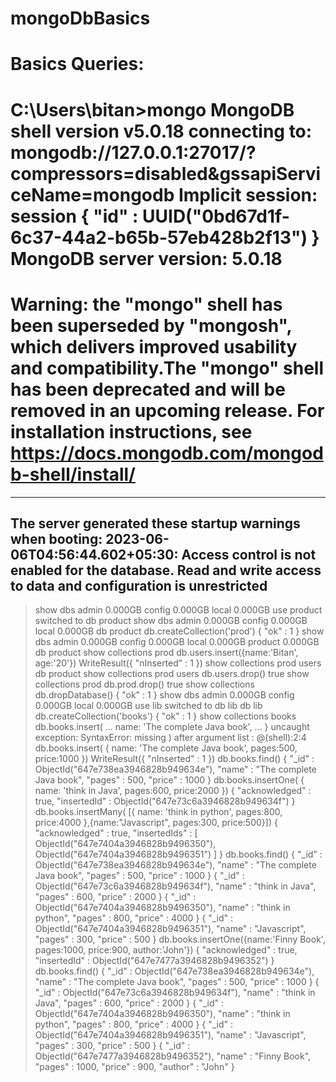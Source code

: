 # mongoDbBasics
# Basics Queries:

C:\Users\bitan>mongo
MongoDB shell version v5.0.18
connecting to: mongodb://127.0.0.1:27017/?compressors=disabled&gssapiServiceName=mongodb
Implicit session: session { "id" : UUID("0bd67d1f-6c37-44a2-b65b-57eb428b2f13") }
MongoDB server version: 5.0.18
================
Warning: the "mongo" shell has been superseded by "mongosh",
which delivers improved usability and compatibility.The "mongo" shell has been deprecated and will be removed in
an upcoming release.
For installation instructions, see
https://docs.mongodb.com/mongodb-shell/install/
================
---
The server generated these startup warnings when booting:
        2023-06-06T04:56:44.602+05:30: Access control is not enabled for the database. Read and write access to data and configuration is unrestricted
---
> show dbs
admin   0.000GB
config  0.000GB
local   0.000GB
> use product
switched to db product
> show dbs
admin   0.000GB
config  0.000GB
local   0.000GB
> db
product
> db.createCollection('prod')
{ "ok" : 1 }
> show dbs
admin    0.000GB
config   0.000GB
local    0.000GB
product  0.000GB
> db
product
> show collections
prod
> db.users.insert({name:'Bitan', age:'20'})
WriteResult({ "nInserted" : 1 })
> show collections
prod
users
> db
product
> show collections
prod
users
> db.users.drop()
true
> show collections
prod
> db.prod.drop()
true
> show collections
> db.dropDatabase()
{ "ok" : 1 }
> show dbs
admin   0.000GB
config  0.000GB
local   0.000GB
> use lib
switched to db lib
> db
lib
> db.createCollection('books')
{ "ok" : 1 }
> show collections
books
> db.books.insert(
... name: 'The complete Java book',
... }
uncaught exception: SyntaxError: missing ) after argument list :
@(shell):2:4
> db.books.insert( { name: 'The complete Java book', pages:500, price:1000 })
WriteResult({ "nInserted" : 1 })
> db.books.find()
{ "_id" : ObjectId("647e738ea3946828b949634e"), "name" : "The complete Java book", "pages" : 500, "price" : 1000 }
> db.books.insertOne( { name: 'think in Java', pages:600, price:2000 })
{
        "acknowledged" : true,
        "insertedId" : ObjectId("647e73c6a3946828b949634f")
}
> db.books.insertMany( [{ name: 'think in python', pages:800, price:4000 },{name:"Javascript", pages:300, price:500}])
{
        "acknowledged" : true,
        "insertedIds" : [
                ObjectId("647e7404a3946828b9496350"),
                ObjectId("647e7404a3946828b9496351")
        ]
}
> db.books.find()
{ "_id" : ObjectId("647e738ea3946828b949634e"), "name" : "The complete Java book", "pages" : 500, "price" : 1000 }
{ "_id" : ObjectId("647e73c6a3946828b949634f"), "name" : "think in Java", "pages" : 600, "price" : 2000 }
{ "_id" : ObjectId("647e7404a3946828b9496350"), "name" : "think in python", "pages" : 800, "price" : 4000 }
{ "_id" : ObjectId("647e7404a3946828b9496351"), "name" : "Javascript", "pages" : 300, "price" : 500 }
> db.books.insertOne({name:'Finny Book', pages:1000, price:900, author:'John'})
{
        "acknowledged" : true,
        "insertedId" : ObjectId("647e7477a3946828b9496352")
}
> db.books.find()
{ "_id" : ObjectId("647e738ea3946828b949634e"), "name" : "The complete Java book", "pages" : 500, "price" : 1000 }
{ "_id" : ObjectId("647e73c6a3946828b949634f"), "name" : "think in Java", "pages" : 600, "price" : 2000 }
{ "_id" : ObjectId("647e7404a3946828b9496350"), "name" : "think in python", "pages" : 800, "price" : 4000 }
{ "_id" : ObjectId("647e7404a3946828b9496351"), "name" : "Javascript", "pages" : 300, "price" : 500 }
{ "_id" : ObjectId("647e7477a3946828b9496352"), "name" : "Finny Book", "pages" : 1000, "price" : 900, "author" : "John" }



